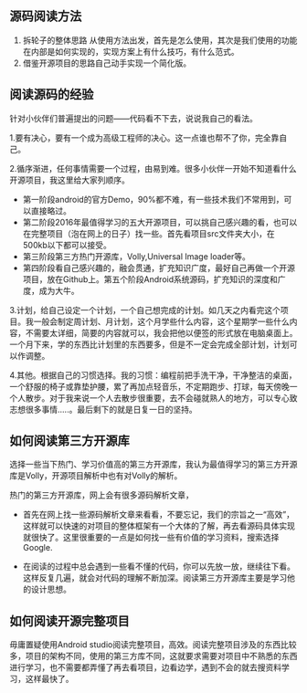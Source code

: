 ## 源码阅读方法
1. 拆轮子的整体思路
   从使用方法出发，首先是怎么使用，其次是我们使用的功能在内部是如何实现的，实现方案上有什么技巧，有什么范式。
2. 借鉴开源项目的思路自己动手实现一个简化版。

## 阅读源码的经验

针对小伙伴们普遍提出的问题——代码看不下去，说说我自己的看法。

1.要有决心，要有一个成为高级工程师的决心。这一点谁也帮不了你，完全靠自己。

2.循序渐进，任何事情需要一个过程，由易到难。很多小伙伴一开始不知道看什么开源项目，我这里给大家列顺序。
* 第一阶段android的官方Demo，90%都不难，有一些技术我们不常用到，可以直接略过。
* 第二阶段2016年最值得学习的五大开源项目，可以挑自己感兴趣的看，也可以在完整项目（泡在网上的日子）找一些。首先看项目src文件夹大小，在500kb以下都可以接受。
* 第三阶段第三方热门开源库，Volly,Universal Image loader等。
* 第四阶段看自己感兴趣的，融会贯通，扩充知识广度，最好自己再做一个开源项目，放在Github上。第五个阶段Android系统源码，扩充知识的深度和广度，成为大牛。

3.计划，给自己设定一个计划，一个自己想完成的计划。如几天之内看完这个项目。我一般会制定周计划、月计划，这个月学些什么内容，这个星期学一些什么内容，不需要太详细，简要的内容就可以，我会把他以便签的形式放在电脑桌面上。一个月下来，学的东西比计划里的东西要多，但是不一定会完成全部计划，计划可以作调整。

4.其他。根据自己的习惯选择。我的习惯：编程前把手洗干净，干净整洁的桌面，一个舒服的椅子或靠垫护腰，累了再加点轻音乐，不定期跑步、打球，每天傍晚一个人散步。对于我来说一个人去散步很重要，去不会碰就熟人的地方，可以专心致志想很多事情.....。最后剩下的就是日复一日的坚持。

## 如何阅读第三方开源库

选择一些当下热门、学习价值高的第三方开源库，我认为最值得学习的第三方开源库是Volly，开源项目解析中也有对Volly的解析。

热门的第三方开源库，网上会有很多源码解析文章，
+ 首先在网上找一些源码解析文章来看看，不要忘记，我们的宗旨之一“高效”，这样就可以快速的对项目的整体框架有一个大体的了解，再去看源码具体实现就很快了。这里很重要的一点是如何找一些有价值的学习资料，搜索选择Google.

+ 在阅读的过程中总会遇到一些看不懂的代码，你可以先放一放，继续往下看。这样反复几遍，就会对代码的理解不断加深。阅读第三方开源库主要是学习他的设计思想。

## 如何阅读开源完整项目

毋庸置疑使用Android studio阅读完整项目，高效。阅读完整项目涉及的东西比较多，项目的架构不同，使用的第三方库不同，这就要求需要对项目中不熟悉的东西进行学习，也不需要都弄懂了再去看项目，边看边学，遇到不会的就去搜资料学习，这样最快了。
